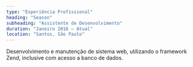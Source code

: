 ```yaml
---
type: "Experiência Profissional"
heading: "Season"
subheading: "Assistente de Desenvolvimento"
duration: "Janeiro 2016 – Atual"
location: "Santos, São Paulo"
---
```


Desenvolvimento e manutenção de sistema web, utilizando o framework Zend, inclusive com acesso a banco de dados.
